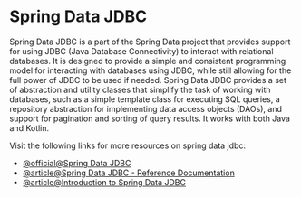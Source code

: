 # Spring Data JDBC

Spring Data JDBC is a part of the Spring Data project that provides support for using JDBC (Java Database Connectivity) to interact with relational databases. It is designed to provide a simple and consistent programming model for interacting with databases using JDBC, while still allowing for the full power of JDBC to be used if needed. Spring Data JDBC provides a set of abstraction and utility classes that simplify the task of working with databases, such as a simple template class for executing SQL queries, a repository abstraction for implementing data access objects (DAOs), and support for pagination and sorting of query results. It works with both Java and Kotlin.

Visit the following links for more resources on spring data jdbc:

- [@official@Spring Data JDBC](https://spring.io/projects/spring-data-jdbc)
- [@article@Spring Data JDBC - Reference Documentation](https://docs.spring.io/spring-data/jdbc/docs/current/reference/html/)
- [@article@Introduction to Spring Data JDBC](https://www.baeldung.com/spring-data-jdbc-intro)
